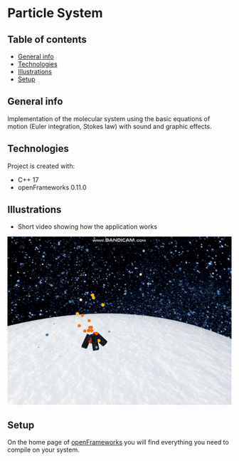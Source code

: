 # Particle System

## Table of contents
* [General info](#general-info)
* [Technologies](#technologies)
* [Illustrations](#illustrations)
* [Setup](#setup)

## General info
Implementation of the molecular system using the basic equations of motion (Euler integration, Stokes law) with sound and graphic effects.

## Technologies
Project is created with:
* C++ 17
* openFrameworks 0.11.0

## Illustrations
* Short video showing how the application works

![VIDEO](presentation.gif)

## Setup
On the home page of [openFrameworks](https://openframeworks.cc/download/) you will find everything you need to compile on your system.
